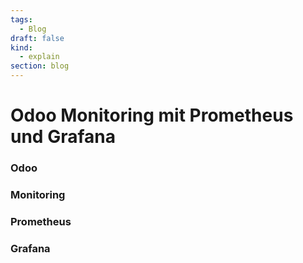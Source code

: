 ```yaml
---
tags:
  - Blog
draft: false
kind:
  - explain
section: blog
---
```


# Odoo Monitoring mit Prometheus und Grafana

### Odoo

### Monitoring

### Prometheus

### Grafana
